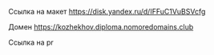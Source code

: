 Ссылка на макет 
https://disk.yandex.ru/d/IFFuC1VuBSVcfg

Домен
https://kozhekhov.diploma.nomoredomains.club

Ссылка на pr

